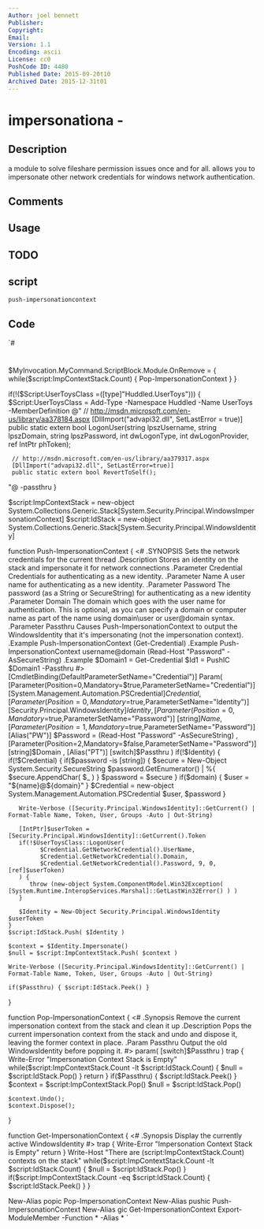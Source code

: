 ```yaml
---
Author: joel bennett
Publisher: 
Copyright: 
Email: 
Version: 1.1
Encoding: ascii
License: cc0
PoshCode ID: 4480
Published Date: 2015-09-20t10
Archived Date: 2015-12-31t01
---
```


# impersonationa - 

## Description

a module to solve fileshare permission issues once and for all. allows you to impersonate other network credentials for windows network authentication.

## Comments



## Usage



## TODO



## script

`push-impersonationcontext`

## Code

`#
 #
 
 $MyInvocation.MyCommand.ScriptBlock.Module.OnRemove = { 
    while($script:ImpContextStack.Count) { Pop-ImpersonationContext } 
 }
 
 if(!($Script:UserToysClass =([type]"Huddled.UserToys")))
 {
     $Script:UserToysClass = Add-Type -Namespace Huddled -Name UserToys -MemberDefinition @"
     // http://msdn.microsoft.com/en-us/library/aa378184.aspx
     [DllImport("advapi32.dll", SetLastError = true)]
     public static extern bool LogonUser(string lpszUsername, string lpszDomain, string lpszPassword, int dwLogonType, int dwLogonProvider, ref IntPtr phToken);
 
     // http://msdn.microsoft.com/en-us/library/aa379317.aspx
     [DllImport("advapi32.dll", SetLastError=true)]
     public static extern bool RevertToSelf();
 "@ -passthru
 }
 
 $script:ImpContextStack = new-object System.Collections.Generic.Stack[System.Security.Principal.WindowsImpersonationContext]
 $script:IdStack = new-object System.Collections.Generic.Stack[System.Security.Principal.WindowsIdentity]
 
 function Push-ImpersonationContext {
 <#
 .SYNOPSIS
    Sets the network credentials for the current thread
 .Description
    Stores an identity on the stack and impersonate it for network connections
 .Parameter Credential
    Credentials for authenticating as a new identity.
 .Parameter Name
    A user name for authenticating as a new identity.
 .Parameter Password
    The password (as a String or SecureString) for authenticating as a new identity
 .Parameter Domain
    The domain which goes with the user name for authentication. This is optional, as you can specify a domain or computer name as part of the name using domain\user or user@domain syntax.
 .Parameter Passthru
    Causes Push-ImpersonationContext to output the WindowsIdentity that it's impersonating (not the impersonation context).
 .Example
    Push-ImpersonationContext (Get-Credential)
 .Example
    Push-ImpersonationContext username@domain (Read-Host "Password" -AsSecureString)
 .Example
    $Domain1 = Get-Credential
    $Id1 = PushIC $Domain1 -Passthru
 #>
 [CmdletBinding(DefaultParameterSetName="Credential")]
 Param(
    [Parameter(Position=0,Mandatory=$true,ParameterSetName="Credential")]
    [System.Management.Automation.PSCredential]$Credential
 , 
    [Parameter(Position=0,Mandatory=$true,ParameterSetName="Identity")]
    [Security.Principal.WindowsIdentity]$Identity
 , 
    [Parameter(Position=0,Mandatory=$true,ParameterSetName="Password")]
    [string]$Name
 ,
    [Parameter(Position=1,Mandatory=$true,ParameterSetName="Password")]
    [Alias("PW")]
    $Password = (Read-Host "Password" -AsSecureString)
 ,
    [Parameter(Position=2,Mandatory=$false,ParameterSetName="Password")]
    [string]$Domain
 ,
    [Alias("PT")] 
    [switch]$Passthru
 )
    if(!$Identity) {
       if(!$Credential) {
          if($password -is [string]) {
             $secure = New-Object System.Security.SecureString
             $password.GetEnumerator() | %{ $secure.AppendChar( $_ ) }
             $password = $secure
          }
          if($domain) {
             $user = "${name}@${domain}"
          }
          $Credential = new-object System.Management.Automation.PSCredential $user, $password
       }
 
       Write-Verbose ([Security.Principal.WindowsIdentity]::GetCurrent() | Format-Table Name, Token, User, Groups -Auto | Out-String)
 
       [IntPtr]$userToken = [Security.Principal.WindowsIdentity]::GetCurrent().Token
       if(!$UserToysClass::LogonUser( 
             $Credential.GetNetworkCredential().UserName, 
             $Credential.GetNetworkCredential().Domain, 
             $Credential.GetNetworkCredential().Password, 9, 0, [ref]$userToken)
       ) {
          throw (new-object System.ComponentModel.Win32Exception( [System.Runtime.InteropServices.Marshal]::GetLastWin32Error() ) )
       }
 
       $Identity = New-Object Security.Principal.WindowsIdentity $userToken
    }
    $script:IdStack.Push( $Identity )
    
    $context = $Identity.Impersonate()
    $null = $script:ImpContextStack.Push( $context )
 
    Write-Verbose ([Security.Principal.WindowsIdentity]::GetCurrent() | Format-Table Name, Token, User, Groups -Auto | Out-String)
    
    if($Passthru) { $script:IdStack.Peek() }
 }
 
 function Pop-ImpersonationContext {
 <#
 .Synopsis
    Remove the current impersonation context from the stack and clean it up
 .Description
    Pops the current impersonation context from the stack and undo and dispose it, leaving the former context in place.
 .Param Passthru
    Output the old WindowsIdentity before popping it.
 #>
    param( [switch]$Passthru )
    trap { 
       Write-Error "Impersonation Context Stack is Empty"
       while($script:ImpContextStack.Count -lt $script:IdStack.Count) { $null = $script:IdStack.Pop() }
       return
    }
    if($Passthru) { $script:IdStack.Peek() }
    $context = $script:ImpContextStack.Pop()
    $null = $script:IdStack.Pop()
    
    $context.Undo();
    $context.Dispose();
 }
 
 function Get-ImpersonationContext {
 <#
 .Synopsis
    Display the currently active WindowsIdentity
 #>
    trap { 
       Write-Error "Impersonation Context Stack is Empty"
       return
    }
    Write-Host "There are $($script:ImpContextStack.Count) contexts on the stack"
    while($script:ImpContextStack.Count -lt $script:IdStack.Count) { $null = $script:IdStack.Pop() }
    if($script:ImpContextStack.Count -eq $script:IdStack.Count) {
       $script:IdStack.Peek()
    }
 }
 
 New-Alias popic Pop-ImpersonationContext
 New-Alias pushic Push-ImpersonationContext
 New-Alias gic Get-ImpersonationContext
 Export-ModuleMember -Function * -Alias *
`

